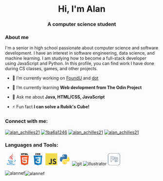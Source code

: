 <h1 align="center">Hi, I'm Alan</h1>
<h3 align="center">A computer science student</h3>
<h3> About me </h3>  
<p>I'm a senior in high school passionate about computer science and software development. I have an interest in software engineering, data science, and machine learning. I am studying how to become a full-stack developer using JavaScript and Python. In this profile, you can find work I have done during CS classes, games, and other projects.</p>

- 🔭 I’m currently working on [FoundU]([https://github.com/alanNEF/CalculusCalc](https://github.com/danbendersky/FoundU)) and [dot](https://github.com/themehulpatwari/dot)

- 🌱 I’m currently learning **Web devlopment from The Odin Project**

- 💬 Ask me about **Java, HTML/CSS, JavaScript**

- ⚡ Fun fact **I can solve a Rubik's Cube!**

<h3 align="left">Connect with me:</h3>
<p align="left">
<a href="https://twitter.com/alan_achilles21" target="blank"><img align="center" src="https://raw.githubusercontent.com/rahuldkjain/github-profile-readme-generator/master/src/images/icons/Social/twitter.svg" alt="alan_achilles21" height="30" width="40" /></a> 
<a href="https://www.linkedin.com/in/alan-achilles-1ba6a1246/" target="blank"><img align="center" src="https://raw.githubusercontent.com/rahuldkjain/github-profile-readme-generator/master/src/images/icons/Social/linked-in-alt.svg" alt="1ba6a1246" height="30" width="40" /></a> 
<a href="https://fb.com/alan_achilles21" target="blank"><img align="center" src="https://raw.githubusercontent.com/rahuldkjain/github-profile-readme-generator/master/src/images/icons/Social/facebook.svg" alt="alan_achilles21" height="30" width="40" /></a> 
<a href="https://instagram.com/alan_achilles21" target="blank"><img align="center" src="https://raw.githubusercontent.com/rahuldkjain/github-profile-readme-generator/master/src/images/icons/Social/instagram.svg" alt="alan_achilles21" height="30" width="40" /></a> 
</p>

<h3 align="left">Languages and Tools:</h3>
<p align="left"> <img src="https://raw.githubusercontent.com/devicons/devicon/master/icons/java/java-original.svg" alt="java" width="40" height="40"/>  <img src="https://raw.githubusercontent.com/devicons/devicon/master/icons/html5/html5-original-wordmark.svg" alt="html5" width="40" height="40"/>  <img src="https://raw.githubusercontent.com/devicons/devicon/master/icons/css3/css3-original-wordmark.svg" alt="css3" width="40" height="40"/>  <img src="https://raw.githubusercontent.com/devicons/devicon/master/icons/javascript/javascript-original.svg" alt="javascript" width="40" height="40"/>  <img src="https://raw.githubusercontent.com/devicons/devicon/master/icons/python/python-original.svg" alt="python" width="40" height="40"/>  <img src="https://www.vectorlogo.zone/logos/git-scm/git-scm-icon.svg" alt="git" width="40" height="40"/>  <img src="https://www.vectorlogo.zone/logos/adobe_illustrator/adobe_illustrator-icon.svg" alt="illustrator" width="40" height="40"/>  <img src="https://raw.githubusercontent.com/devicons/devicon/master/icons/photoshop/photoshop-line.svg" alt="photoshop" width="40" height="40"/>   </p>

 <p><img align="left" src="https://github-readme-stats.vercel.app/api/top-langs?username=alannef&show_icons=true&locale=en&layout=compact&theme=dark" alt="alannef" height="150" /></p>

<!--<p>&nbsp;<img align="center" src="https://github-readme-stats.vercel.app/api?username=alannef&show_icons=true&locale=en" alt="alannef" /></p> -->

<p><img align="center" src="https://github-readme-streak-stats.herokuapp.com/?user=alannef&theme=dark" alt="alannef" height="150" /></p>
